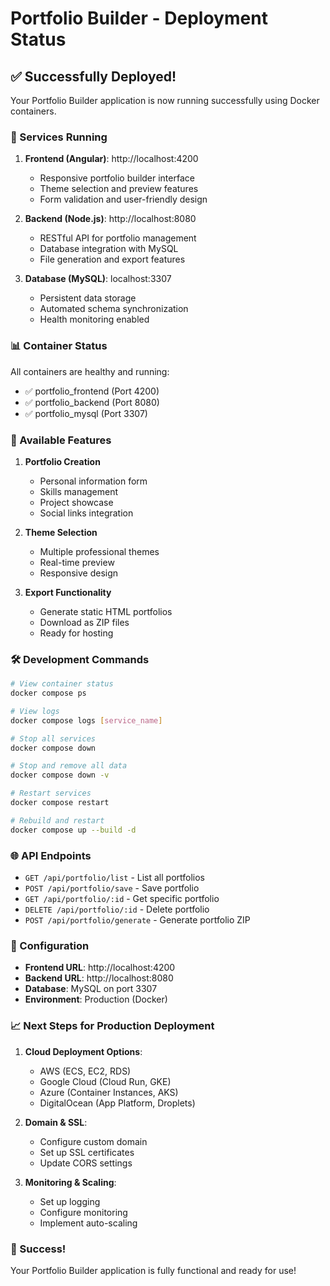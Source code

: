 # Portfolio Builder - Deployment Status

## ✅ Successfully Deployed!

Your Portfolio Builder application is now running successfully using Docker containers.

### 🚀 Services Running

1. **Frontend (Angular)**: http://localhost:4200
   - Responsive portfolio builder interface
   - Theme selection and preview features
   - Form validation and user-friendly design

2. **Backend (Node.js)**: http://localhost:8080
   - RESTful API for portfolio management
   - Database integration with MySQL
   - File generation and export features

3. **Database (MySQL)**: localhost:3307
   - Persistent data storage
   - Automated schema synchronization
   - Health monitoring enabled

### 📊 Container Status

All containers are healthy and running:
- ✅ portfolio_frontend (Port 4200)
- ✅ portfolio_backend (Port 8080)  
- ✅ portfolio_mysql (Port 3307)

### 🎯 Available Features

1. **Portfolio Creation**
   - Personal information form
   - Skills management
   - Project showcase
   - Social links integration

2. **Theme Selection**
   - Multiple professional themes
   - Real-time preview
   - Responsive design

3. **Export Functionality**
   - Generate static HTML portfolios
   - Download as ZIP files
   - Ready for hosting

### 🛠️ Development Commands

```bash
# View container status
docker compose ps

# View logs
docker compose logs [service_name]

# Stop all services
docker compose down

# Stop and remove all data
docker compose down -v

# Restart services
docker compose restart

# Rebuild and restart
docker compose up --build -d
```

### 🌐 API Endpoints

- `GET /api/portfolio/list` - List all portfolios
- `POST /api/portfolio/save` - Save portfolio
- `GET /api/portfolio/:id` - Get specific portfolio
- `DELETE /api/portfolio/:id` - Delete portfolio
- `POST /api/portfolio/generate` - Generate portfolio ZIP

### 🔧 Configuration

- **Frontend URL**: http://localhost:4200
- **Backend URL**: http://localhost:8080
- **Database**: MySQL on port 3307
- **Environment**: Production (Docker)

### 📈 Next Steps for Production Deployment

1. **Cloud Deployment Options**:
   - AWS (ECS, EC2, RDS)
   - Google Cloud (Cloud Run, GKE)
   - Azure (Container Instances, AKS)
   - DigitalOcean (App Platform, Droplets)

2. **Domain & SSL**:
   - Configure custom domain
   - Set up SSL certificates
   - Update CORS settings

3. **Monitoring & Scaling**:
   - Set up logging
   - Configure monitoring
   - Implement auto-scaling

### 🎉 Success!

Your Portfolio Builder application is fully functional and ready for use!
